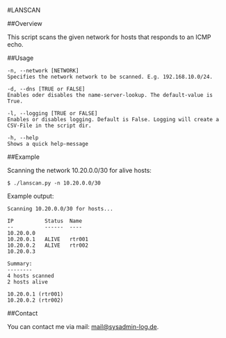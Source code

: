 #LANSCAN

##Overview

This script scans the given network for hosts that responds to an ICMP echo.

##Usage

    -n, --network [NETWORK]
    Specifies the network network to be scanned. E.g. 192.168.10.0/24.

    -d, --dns [TRUE or FALSE]
    Enables oder disables the name-server-lookup. The default-value is True.

    -l, --logging [TRUE or FALSE]
    Enables or disables logging. Default is False. Logging will create a CSV-File in the script dir.

    -h, --help
    Shows a quick help-message

##Example

Scanning the network 10.20.0.0/30 for alive hosts:

    $ ./lanscan.py -n 10.20.0.0/30

Example output:

    Scanning 10.20.0.0/30 for hosts...

    IP          Status  Name
    --		    ------  ----
    10.20.0.0
    10.20.0.1   ALIVE   rtr001
    10.20.0.2   ALIVE   rtr002
    10.20.0.3

    Summary:
    --------
    4 hosts scanned
    2 hosts alive

    10.20.0.1 (rtr001)
    10.20.0.2 (rtr002)

##Contact

You can contact me via mail: [mail@sysadmin-log.de](mail@sysadmin-log.de).
